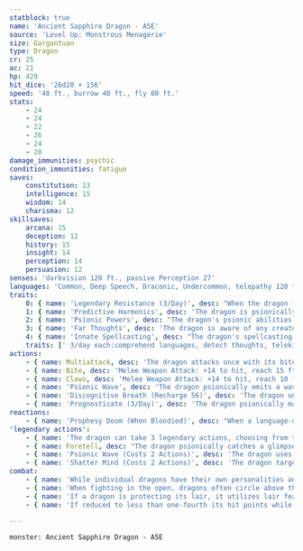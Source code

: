 ```yaml
---
statblock: true
name: 'Ancient Sapphire Dragon - A5E'
source: 'Level Up: Monstrous Menagerie'
size: Gargantuan
type: Dragon
cr: 25
ac: 21
hp: 429
hit_dice: '26d20 + 156'
speed: '40 ft., burrow 40 ft., fly 80 ft.'
stats:
    - 24
    - 24
    - 22
    - 26
    - 24
    - 20
damage_immunities: psychic
condition_immunities: fatigue
saves:
    constitution: 13
    intelligence: 15
    wisdom: 14
    charisma: 12
skillsaves:
    arcana: 15
    deception: 12
    history: 15
    insight: 14
    perception: 14
    persuasion: 12
senses: 'darkvision 120 ft., passive Perception 27'
languages: 'Common, Deep Speech, Draconic, Undercommon, telepathy 120 ft.'
traits:
    0: { name: 'Legendary Resistance (3/Day)', desc: "When the dragon fails a saving throw, it can choose to succeed instead. When it does, its eyes dull as it briefly loses its connection to the future. Until the end of its next turn, it can't use Foretell, Prognosticate, or Prophesy Doom, and it loses its Predictive Harmonics trait." }
    1: { name: 'Predictive Harmonics', desc: 'The dragon is psionically aware of its own immediate future. The dragon cannot be surprised, and any time the dragon would make a roll with disadvantage, it makes that roll normally instead.' }
    2: { name: 'Psionic Powers', desc: "The dragon's psionic abilities are considered both magical and psionic." }
    3: { name: 'Far Thoughts', desc: 'The dragon is aware of any creature that uses a psionic ability or communicates telepathically within 100 miles of it. As an action, the dragon can psionically observe a creature, object, or location it is familiar with within 100 miles. While observing a subject in this way, the dragon can see, hear, and communicate telepathically, but it is blind and deaf in regard to its physical senses and does not require food or water. The dragon can psionically observe a subject indefinitely and can end this effect and return to its own senses as an action.' }
    4: { name: 'Innate Spellcasting', desc: "The dragon's spellcasting ability is Charisma (save DC 20). It can innately cast the following spells, requiring no material components." }
    traits: [' 3/day each:comprehend languages, detect thoughts, telekinesis, wall of force', ' 1/day:etherealness, mind blank']
actions:
    - { name: Multiattack, desc: 'The dragon attacks once with its bite and twice with its claws. In place of its bite, it can use Psionic Wave.' }
    - { name: Bite, desc: 'Melee Weapon Attack: +14 to hit, reach 15 ft., one target. Hit: 29 (4d10 + 7) piercing damage plus 9 (2d8) psychic damage.' }
    - { name: Claws, desc: 'Melee Weapon Attack: +14 to hit, reach 10 ft., one target. Hit: 20 (3d8 + 7) slashing damage.' }
    - { name: 'Psionic Wave', desc: 'The dragon psionically emits a wave of crushing mental pressure. Each creature within 20 feet makes a DC 21 Wisdom saving throw, taking 22 (4d10) psychic damage on a failed save or half damage on a success. Creatures suffering ongoing psychic damage make this saving throw with disadvantage.' }
    - { name: 'Discognitive Breath (Recharge 56)', desc: 'The dragon unleashes psychic energy in a 90-foot cone. Each creature in that area makes a DC 21 Intelligence saving throw, taking 66 (12d10) psychic damage and 22 (4d10) ongoing psychic damage on a failed save or half damage and no ongoing psychic damage on a success. The ongoing damage ends if a creature falls unconscious. A creature can use an action to ground itself in reality, ending the ongoing damage.' }
    - { name: 'Prognosticate (3/Day)', desc: 'The dragon psionically makes a prediction of an event up to 300 years in the future. This prediction has a 75 percent chance of being perfectly accurate and a 25 percent chance of being partially or wholly wrong. Alternatively, the dragon can choose to gain truesight to a range of 120 feet for 1 minute.' }
reactions:
    - { name: 'Prophesy Doom (When Bloodied)', desc: "When a language-using creature suffering ongoing psychic damage targets the dragon with an attack or spell, the dragon telepathically prophesies the attacker's doom. The attacker makes a DC 20 Intelligence saving throw. On a failure, the target magically gains the doomed condition. It is aware that it will die due to some bizarre circumstance within 13 (2d12) hours. In addition to the normal means of removing the condition, this doom can be avoided by a spell that can predict the future, such as augury, contact other plane, or foresight. The dragon can end the effect as an action." }
'legendary actions':
    - { name: 'The dragon can take 3 legendary actions, choosing from the options below', desc: "Only one legendary action can be used at a time and only at the end of another creature's turn. It regains spent legendary actions at the start of its turn." }
    - { name: Foretell, desc: "The dragon psionically catches a glimpse of a fast-approaching moment and plans accordingly. The dragon rolls a d20 and records the number rolled. Until the end of the dragon's next turn, the dragon can replace the result of any d20 rolled by it or a creature within 120 feet with the foretold number. Each foretold roll can be used only once." }
    - { name: 'Psionic Wave (Costs 2 Actions)', desc: 'The dragon uses Psionic Wave.' }
    - { name: 'Shatter Mind (Costs 2 Actions)', desc: 'The dragon targets a creature within 60 feet, forcing it to make a DC 23 Intelligence saving throw. On a failure, the target takes 22 (4d10) ongoing psychic damage. An affected creature repeats the saving throw at the end of each of its turns, ending the ongoing psychic damage on a success. A creature can also use an action to ground itself in reality, ending the ongoing damage.' }
combat:
    - { name: 'While individual dragons have their own personalities and tactics, most rely heavily on their breath weapons', desc: 'They use them whenever they can, preferably from maximum distance and while flying above their enemies.' }
    - { name: 'When fighting in the open, dragons often circle above their enemies as they wait for their breath weapons to recharge', desc: "They only close to melee if their enemies deal significant damage with ranged attacks, or if they can savage an enemy cut off from its allies. Once bloodied, dragons become more aggressive, attacking with bite and claws when their breath weapons aren't available." }
    - { name: 'If a dragon is protecting its lair, it utilizes lair features, traps, allies, and architecture such as escape tunnels to keep up a hit-and-run fight, reappearing only when it has a fully-recharged breath weapon', desc: 'If the dragon is forced into melee combat, it uses its bite and claws against a single foe. If it has legendary actions like Roar and Wing Attack, it uses them to disperse its other enemies.' }
    - { name: 'If reduced to less than one-fourth its hit points while fighting in the open, a dragon flies away', desc: 'However, it fights to the death to defend its lair, unless it can regain the upper hand through tricks or bargains.' }

---
```

```statblock
monster: Ancient Sapphire Dragon - A5E
```
